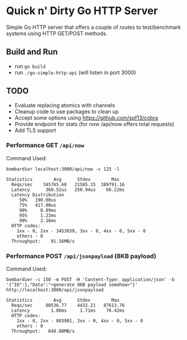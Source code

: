 # Quick n' Dirty Go HTTP Server

Simple Go HTTP server that offers a couple of routes to test/benchmark systems using HTTP GET/POST methods.

## Build and Run

- run `go build`
- run `./go-simple-http-api` (will listen in port 3000)


## TODO

- Evaluate replacing atomics with channels
- Cleanup code to use packages to clean up
- Accept some options using https://github.com/spf13/cobra
- Provide endpoint for stats (for now /api/now offers total requests)
- Add TLS support

### Performance GET `/api/now`

Command Used: 

```shell
bombardier localhost:3000/api/now -c 125 -l
```

```shell
Statistics        Avg      Stdev        Max
  Reqs/sec    345765.68   21585.15  389791.16
  Latency      360.52us   250.94us    66.22ms
  Latency Distribution
     50%   190.00us
     75%   417.00us
     90%     0.89ms
     95%     1.23ms
     99%     2.16ms
  HTTP codes:
    1xx - 0, 2xx - 3453839, 3xx - 0, 4xx - 0, 5xx - 0
    others - 0
  Throughput:    91.56MB/s
```

### Performance POST `/api/jsonpayload` (8KB payload)

Command Used:

```shell
bombardier -c 150 -m POST -H 'Content-Type: application/json' -b '{"ID":1,"Data":"<generate 8KB payload somehow>"}' http://localhost:3000/api/jsonpayload
```

```shell
Statistics        Avg      Stdev        Max
  Reqs/sec     80536.77    4432.21   87613.76
  Latency        1.86ms     1.71ms    76.42ms
  HTTP codes:
    1xx - 0, 2xx - 803901, 3xx - 0, 4xx - 0, 5xx - 0
    others - 0
  Throughput:   649.08MB/s
```
